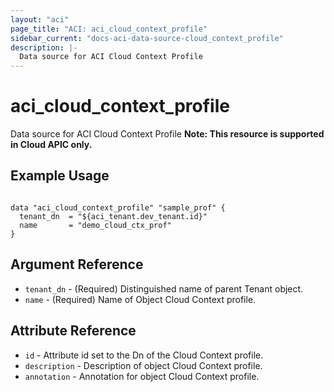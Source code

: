```yaml
---
layout: "aci"
page_title: "ACI: aci_cloud_context_profile"
sidebar_current: "docs-aci-data-source-cloud_context_profile"
description: |-
  Data source for ACI Cloud Context Profile
---
```


# aci_cloud_context_profile

Data source for ACI Cloud Context Profile
<b>Note: This resource is supported in Cloud APIC only. </b>

## Example Usage

```hcl

data "aci_cloud_context_profile" "sample_prof" {
  tenant_dn  = "${aci_tenant.dev_tenant.id}"
  name       = "demo_cloud_ctx_prof"
}

```

## Argument Reference

- `tenant_dn` - (Required) Distinguished name of parent Tenant object.
- `name` - (Required) Name of Object Cloud Context profile.

## Attribute Reference

- `id` - Attribute id set to the Dn of the Cloud Context profile.
- `description` - Description of object Cloud Context profile.
- `annotation` - Annotation for object Cloud Context profile.
